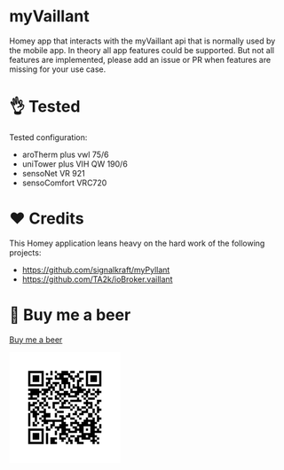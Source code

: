 # myVaillant
Homey app that interacts with the myVaillant api that is normally used by the mobile app. 
In theory all app features could be supported. But not all features are implemented, please add an issue or PR when features are missing for your use case.

# 👌 Tested
Tested configuration:
- aroTherm plus vwl 75/6
- uniTower plus VIH QW 190/6
- sensoNet VR 921
- sensoComfort VRC720


# ❤️ Credits
This Homey application leans heavy on the hard work of the following projects:
- https://github.com/signalkraft/myPyllant
- https://github.com/TA2k/ioBroker.vaillant

# 🍺 Buy me a beer
[Buy me a beer](https://www.ing.nl/payreq/m/?trxid=jfNd2flZzzZY45rxi5TB1ggQGcO2FFZT)

[![betaalverzoek.png](betaalverzoek.png)](https://www.ing.nl/payreq/m/?trxid=jfNd2flZzzZY45rxi5TB1ggQGcO2FFZT)
